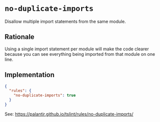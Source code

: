 # `no-duplicate-imports`

Disallow multiple import statements from the same module.

## Rationale

Using a single import statement per module will make the code clearer
because you can see everything being imported from that module on one line.

## Implementation

```json
{
  "rules": {
    "no-duplicate-imports": true
  }
}
```

See: https://palantir.github.io/tslint/rules/no-duplicate-imports/

